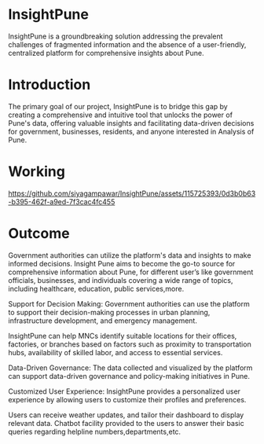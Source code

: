 # InsightPune
InsightPune is a groundbreaking solution addressing the prevalent challenges of fragmented information and the absence of a user-friendly, centralized platform for comprehensive insights about Pune.

# Introduction
The primary goal of our project, InsightPune is to bridge this gap by creating a comprehensive and intuitive tool that unlocks the power of Pune's data, offering valuable insights and facilitating data-driven decisions for government, businesses, residents, and anyone interested in Analysis of Pune.

# Working 

https://github.com/siyagampawar/InsightPune/assets/115725393/0d3b0b63-b395-462f-a9ed-7f3cac4fc455

# Outcome
Government authorities can utilize the platform's data and insights to make informed decisions. Insight Pune aims to become the go-to source for comprehensive information about Pune, for different user’s like government officials, businesses, and individuals covering a wide range of topics, including healthcare, education, public services,more.

Support for Decision Making: Government authorities can use the platform to support their decision-making processes in urban planning, infrastructure development, and emergency management.

InsightPune can help MNCs identify suitable locations for their offices, factories, or branches based on factors such as proximity to transportation hubs, availability of skilled labor, and access to essential services.

Data-Driven Governance: The data collected and visualized by the platform can support data-driven governance and policy-making initiatives in Pune.

Customized User Experience: InsightPune provides a personalized user experience by allowing users to customize their profiles and preferences.

Users can receive weather updates, and tailor their dashboard to display relevant data.
Chatbot facility provided to the users to answer their basic queries regarding helpline numbers,departments,etc.


